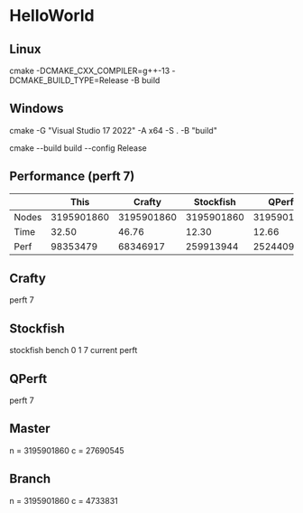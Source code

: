 # HelloWorld

## Linux

cmake -DCMAKE_CXX_COMPILER=g++-13 -DCMAKE_BUILD_TYPE=Release -B build

## Windows

cmake -G "Visual Studio 17 2022" -A x64 -S . -B "build"

cmake --build build --config Release

## Performance (perft 7)

|       | This       | Crafty     | Stockfish  | QPerft     |
|-------|------------|------------|------------|------------|
| Nodes | 3195901860 | 3195901860 | 3195901860 | 3195901860 |
| Time  | 32.50      | 46.76      | 12.30      | 12.66      |
| Perf  | 98353479   | 68346917   | 259913944  | 252440905  |


## Crafty
perft 7

## Stockfish
stockfish bench 0 1 7 current perft

## QPerft
perft 7


## Master
n = 3195901860
c = 27690545

## Branch
n = 3195901860
c = 4733831
